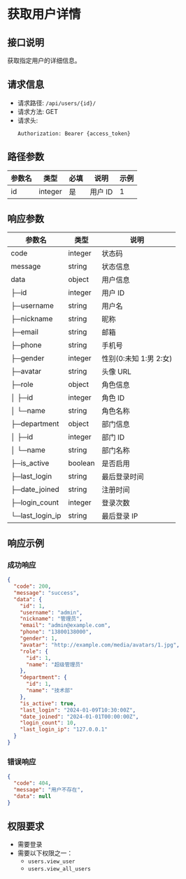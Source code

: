 # 获取用户详情

## 接口说明

获取指定用户的详细信息。

## 请求信息

- 请求路径: `/api/users/{id}/`
- 请求方法: GET
- 请求头:
  ```
  Authorization: Bearer {access_token}
  ```

## 路径参数

| 参数名 | 类型    | 必填 | 说明    | 示例 |
| ------ | ------- | ---- | ------- | ---- |
| id     | integer | 是   | 用户 ID | 1    |

## 响应参数

| 参数名          | 类型    | 说明                   |
| --------------- | ------- | ---------------------- |
| code            | integer | 状态码                 |
| message         | string  | 状态信息               |
| data            | object  | 用户信息               |
| ├─id            | integer | 用户 ID                |
| ├─username      | string  | 用户名                 |
| ├─nickname      | string  | 昵称                   |
| ├─email         | string  | 邮箱                   |
| ├─phone         | string  | 手机号                 |
| ├─gender        | integer | 性别(0:未知 1:男 2:女) |
| ├─avatar        | string  | 头像 URL               |
| ├─role          | object  | 角色信息               |
| │ ├─id          | integer | 角色 ID                |
| │ └─name        | string  | 角色名称               |
| ├─department    | object  | 部门信息               |
| │ ├─id          | integer | 部门 ID                |
| │ └─name        | string  | 部门名称               |
| ├─is_active     | boolean | 是否启用               |
| ├─last_login    | string  | 最后登录时间           |
| ├─date_joined   | string  | 注册时间               |
| ├─login_count   | integer | 登录次数               |
| └─last_login_ip | string  | 最后登录 IP            |

## 响应示例

### 成功响应

```json
{
  "code": 200,
  "message": "success",
  "data": {
    "id": 1,
    "username": "admin",
    "nickname": "管理员",
    "email": "admin@example.com",
    "phone": "13800138000",
    "gender": 1,
    "avatar": "http://example.com/media/avatars/1.jpg",
    "role": {
      "id": 1,
      "name": "超级管理员"
    },
    "department": {
      "id": 1,
      "name": "技术部"
    },
    "is_active": true,
    "last_login": "2024-01-09T10:30:00Z",
    "date_joined": "2024-01-01T00:00:00Z",
    "login_count": 10,
    "last_login_ip": "127.0.0.1"
  }
}
```

### 错误响应

```json
{
  "code": 404,
  "message": "用户不存在",
  "data": null
}
```

## 权限要求

- 需要登录
- 需要以下权限之一：
  - `users.view_user`
  - `users.view_all_users`
